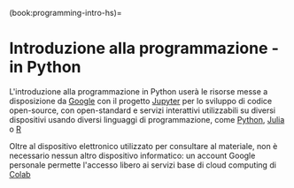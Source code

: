 (book:programming-intro-hs)=
# Introduzione alla programmazione - in Python

L'introduzione alla programmazione in Python userà le risorse messe a disposizione da [Google](https://www.google.com) con il progetto [Jupyter](https://jupyter.org) per lo sviluppo di codice open-source, con open-standard e servizi interattivi utilizzabili su diversi dispositivi usando diversi linguaggi di programmazione, come [Python](https://python.org), [Julia](https://julialang.org) o [R](https://www.r-project.org)

Oltre al dispositivo elettronico utilizzato per consultare al materiale, non è necessario nessun altro dispositivo informatico: un account Google personale permette l'accesso libero ai servizi base di cloud computing di [Colab](https://colab.research.google.com)





